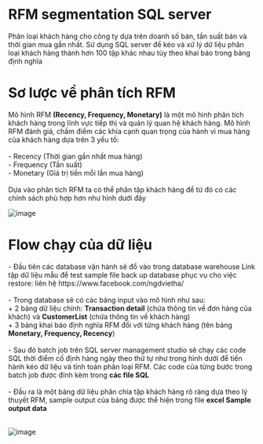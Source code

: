 # RFM segmentation SQL server
Phân loại khách hàng cho công ty dựa trên doanh số bán, tần suất bán và thời gian mua gần nhất. Sử dụng SQL server để kéo và xử lý dữ liệu phân loại khách hàng thành hơn 100 tập khác nhau tùy theo khai báo trong bảng định nghĩa <br/>

<h1>Sơ lược về phân tích RFM</h1>
Mô hình RFM <Strong>(Recency, Frequency, Monetary)</Strong> là một mô hình phân tích khách hàng trong lĩnh vực tiếp thị và quản lý quan hệ khách hàng. Mô hình RFM đánh giá, chấm điểm các khía cạnh quan trọng của hành vi mua hàng của khách hàng dựa trên 3 yếu tố:<br/>
<br/>
- Recency (Thời gian gần nhất mua hàng)<br/>
- Frequency (Tần suất)<br/>
- Monetary (Giá trị tiền mỗi lần mua hàng)<br/>
<br/>
Dựa vào phân tích RFM ta có thể phân tập khách hàng để từ đó có các chính sách phù hợp hơn như hình dưới đây <br/>

![image](https://github.com/ngdvietha/RFM-segmentation-SQL-server-/assets/71718604/c0478b23-855b-4b34-bb7e-50b00d2cfa84)

<h1>Flow chạy của dữ liệu</h1>
- Đầu tiên các database vận hành sẽ đổ vào trong database warehouse  Link tập dữ liệu mẫu để test sample file back up database phục vụ cho việc restore: liên hệ https://www.facebook.com/ngdvietha/ <br/>
<br/>
- Trong database sẽ có các bảng input vào mô hình như sau:<br/>
  + 2 bảng dữ liệu chính: <Strong>Transaction detail</Strong> (chứa thông tin về đơn hàng của khách) và <Strong>CustomerList</Strong>  (chứa thông tin về khách hàng)<br/>
  + 3 bảng khai báo định nghĩa RFM đối với từng khách hàng (tên bảng <Strong> Monetary, Frequency, Recency</Strong>)<br/>
  <br/>
- Sau đó  batch job trên SQL server management studio sẽ chạy các code SQL thời điểm cố định hàng ngày theo thứ tự như trong hình dưới để tiến hành kéo dữ liệu và tính toán phân loại RFM. Các code của từng bước trong batch job được đính kèm trong <Strong>các file SQL</Strong> <br/>
 <br/>
- Đầu ra là một bảng dữ liệu phân chia tập khách hàng rõ ràng dựa theo lý thuyết RFM, sample output của bảng được thể hiện trong file <Strong> excel Sample output data </Strong> <br/>
<br/>

![image](https://github.com/ngdvietha/RFM-segmentation-SQL-server-/assets/71718604/665d91c7-1790-4c18-afe6-60b72d1b86d3)

